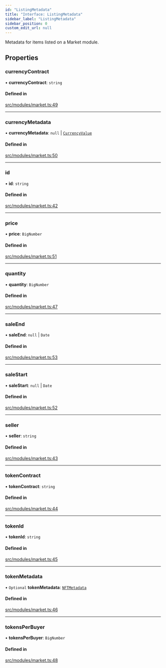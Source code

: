 ```yaml
---
id: "ListingMetadata"
title: "Interface: ListingMetadata"
sidebar_label: "ListingMetadata"
sidebar_position: 0
custom_edit_url: null
---
```


Metadata for items listed on a Market module.

## Properties

### currencyContract

• **currencyContract**: `string`

#### Defined in

[src/modules/market.ts:49](https://github.com/PrasoonPratham/nftlabs-sdk-ts/blob/e7d1d7f/src/modules/market.ts#L49)

___

### currencyMetadata

• **currencyMetadata**: ``null`` \| [`CurrencyValue`](CurrencyValue)

#### Defined in

[src/modules/market.ts:50](https://github.com/PrasoonPratham/nftlabs-sdk-ts/blob/e7d1d7f/src/modules/market.ts#L50)

___

### id

• **id**: `string`

#### Defined in

[src/modules/market.ts:42](https://github.com/PrasoonPratham/nftlabs-sdk-ts/blob/e7d1d7f/src/modules/market.ts#L42)

___

### price

• **price**: `BigNumber`

#### Defined in

[src/modules/market.ts:51](https://github.com/PrasoonPratham/nftlabs-sdk-ts/blob/e7d1d7f/src/modules/market.ts#L51)

___

### quantity

• **quantity**: `BigNumber`

#### Defined in

[src/modules/market.ts:47](https://github.com/PrasoonPratham/nftlabs-sdk-ts/blob/e7d1d7f/src/modules/market.ts#L47)

___

### saleEnd

• **saleEnd**: ``null`` \| `Date`

#### Defined in

[src/modules/market.ts:53](https://github.com/PrasoonPratham/nftlabs-sdk-ts/blob/e7d1d7f/src/modules/market.ts#L53)

___

### saleStart

• **saleStart**: ``null`` \| `Date`

#### Defined in

[src/modules/market.ts:52](https://github.com/PrasoonPratham/nftlabs-sdk-ts/blob/e7d1d7f/src/modules/market.ts#L52)

___

### seller

• **seller**: `string`

#### Defined in

[src/modules/market.ts:43](https://github.com/PrasoonPratham/nftlabs-sdk-ts/blob/e7d1d7f/src/modules/market.ts#L43)

___

### tokenContract

• **tokenContract**: `string`

#### Defined in

[src/modules/market.ts:44](https://github.com/PrasoonPratham/nftlabs-sdk-ts/blob/e7d1d7f/src/modules/market.ts#L44)

___

### tokenId

• **tokenId**: `string`

#### Defined in

[src/modules/market.ts:45](https://github.com/PrasoonPratham/nftlabs-sdk-ts/blob/e7d1d7f/src/modules/market.ts#L45)

___

### tokenMetadata

• `Optional` **tokenMetadata**: [`NFTMetadata`](NFTMetadata)

#### Defined in

[src/modules/market.ts:46](https://github.com/PrasoonPratham/nftlabs-sdk-ts/blob/e7d1d7f/src/modules/market.ts#L46)

___

### tokensPerBuyer

• **tokensPerBuyer**: `BigNumber`

#### Defined in

[src/modules/market.ts:48](https://github.com/PrasoonPratham/nftlabs-sdk-ts/blob/e7d1d7f/src/modules/market.ts#L48)

